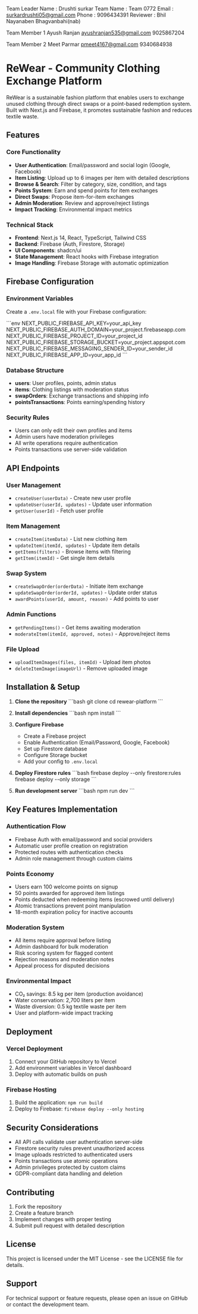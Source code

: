 Team Leader Name : Drushti surkar
Team Name : Team 0772
Email : surkardrushti05@gmail.com
Phone : 9096434391
Reviewer : Bhil Nayanaben Bhagvanbahi(nab)

Team Member 1
Ayush Ranjan
ayushranjan535@gmail.com
9025867204

Team Member 2
Meet Parmar
pmeet4167@gmail.com
9340684938


# ReWear - Community Clothing Exchange Platform

ReWear is a sustainable fashion platform that enables users to exchange unused clothing through direct swaps or a point-based redemption system. Built with Next.js and Firebase, it promotes sustainable fashion and reduces textile waste.

## Features

### Core Functionality
- **User Authentication**: Email/password and social login (Google, Facebook)
- **Item Listing**: Upload up to 6 images per item with detailed descriptions
- **Browse & Search**: Filter by category, size, condition, and tags
- **Points System**: Earn and spend points for item exchanges
- **Direct Swaps**: Propose item-for-item exchanges
- **Admin Moderation**: Review and approve/reject listings
- **Impact Tracking**: Environmental impact metrics

### Technical Stack
- **Frontend**: Next.js 14, React, TypeScript, Tailwind CSS
- **Backend**: Firebase (Auth, Firestore, Storage)
- **UI Components**: shadcn/ui
- **State Management**: React hooks with Firebase integration
- **Image Handling**: Firebase Storage with automatic optimization

## Firebase Configuration

### Environment Variables
Create a `.env.local` file with your Firebase configuration:

\`\`\`env
NEXT_PUBLIC_FIREBASE_API_KEY=your_api_key
NEXT_PUBLIC_FIREBASE_AUTH_DOMAIN=your_project.firebaseapp.com
NEXT_PUBLIC_FIREBASE_PROJECT_ID=your_project_id
NEXT_PUBLIC_FIREBASE_STORAGE_BUCKET=your_project.appspot.com
NEXT_PUBLIC_FIREBASE_MESSAGING_SENDER_ID=your_sender_id
NEXT_PUBLIC_FIREBASE_APP_ID=your_app_id
\`\`\`

### Database Structure
- **users**: User profiles, points, admin status
- **items**: Clothing listings with moderation status
- **swapOrders**: Exchange transactions and shipping info
- **pointsTransactions**: Points earning/spending history

### Security Rules
- Users can only edit their own profiles and items
- Admin users have moderation privileges
- All write operations require authentication
- Points transactions use server-side validation

## API Endpoints

### User Management
- `createUser(userData)` - Create new user profile
- `updateUser(userId, updates)` - Update user information
- `getUser(userId)` - Fetch user profile

### Item Management
- `createItem(itemData)` - List new clothing item
- `updateItem(itemId, updates)` - Update item details
- `getItems(filters)` - Browse items with filtering
- `getItem(itemId)` - Get single item details

### Swap System
- `createSwapOrder(orderData)` - Initiate item exchange
- `updateSwapOrder(orderId, updates)` - Update order status
- `awardPoints(userId, amount, reason)` - Add points to user

### Admin Functions
- `getPendingItems()` - Get items awaiting moderation
- `moderateItem(itemId, approved, notes)` - Approve/reject items

### File Upload
- `uploadItemImages(files, itemId)` - Upload item photos
- `deleteItemImage(imageUrl)` - Remove uploaded image

## Installation & Setup

1. **Clone the repository**
   \`\`\`bash
   git clone <repository-url>
   cd rewear-platform
   \`\`\`

2. **Install dependencies**
   \`\`\`bash
   npm install
   \`\`\`

3. **Configure Firebase**
   - Create a Firebase project
   - Enable Authentication (Email/Password, Google, Facebook)
   - Set up Firestore database
   - Configure Storage bucket
   - Add your config to `.env.local`

4. **Deploy Firestore rules**
   \`\`\`bash
   firebase deploy --only firestore:rules
   firebase deploy --only storage
   \`\`\`

5. **Run development server**
   \`\`\`bash
   npm run dev
   \`\`\`

## Key Features Implementation

### Authentication Flow
- Firebase Auth with email/password and social providers
- Automatic user profile creation on registration
- Protected routes with authentication checks
- Admin role management through custom claims

### Points Economy
- Users earn 100 welcome points on signup
- 50 points awarded for approved item listings
- Points deducted when redeeming items (escrowed until delivery)
- Atomic transactions prevent point manipulation
- 18-month expiration policy for inactive accounts

### Moderation System
- All items require approval before listing
- Admin dashboard for bulk moderation
- Risk scoring system for flagged content
- Rejection reasons and moderation notes
- Appeal process for disputed decisions

### Environmental Impact
- CO₂ savings: 8.5 kg per item (production avoidance)
- Water conservation: 2,700 liters per item
- Waste diversion: 0.5 kg textile waste per item
- User and platform-wide impact tracking

## Deployment

### Vercel Deployment
1. Connect your GitHub repository to Vercel
2. Add environment variables in Vercel dashboard
3. Deploy with automatic builds on push

### Firebase Hosting
1. Build the application: `npm run build`
2. Deploy to Firebase: `firebase deploy --only hosting`

## Security Considerations

- All API calls validate user authentication server-side
- Firestore security rules prevent unauthorized access
- Image uploads restricted to authenticated users
- Points transactions use atomic operations
- Admin privileges protected by custom claims
- GDPR-compliant data handling and deletion

## Contributing

1. Fork the repository
2. Create a feature branch
3. Implement changes with proper testing
4. Submit pull request with detailed description

## License

This project is licensed under the MIT License - see the LICENSE file for details.

## Support

For technical support or feature requests, please open an issue on GitHub or contact the development team.
